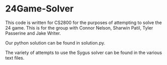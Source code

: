 # 24Game-Solver
This code is written for CS2800 for the purposes of attempting to solve the 24 game. This is for the group with Connor Nelson, Sharwin Patil, Tyler Passerine and Jake Writer. 

Our python solution can be found in solution.py. 

The variety of attempts to use the Sygus solver can be found in the various text files. 
